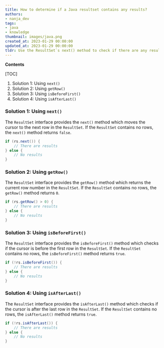 ```yaml
---
title: How to determine if a Java resultset contains any results?
authors:
- nanja_dev
tags:
- java
- knowledge
thumbnail: images/java.png
created_at: 2023-01-29 00:00:00
updated_at: 2023-01-29 00:00:00
tldr: Use the ResultSet`s next() method to check if there are any results.
---
```


**Contents**

[TOC]

1. Solution 1: Using `next()`
2. Solution 2: Using `getRow()`
3. Solution 3: Using `isBeforeFirst()`
4. Solution 4: Using `isAfterLast()`

### Solution 1: Using `next()`
The `ResultSet` interface provides the `next()` method which moves the cursor to the next row in the `ResultSet`. If the `ResultSet` contains no rows, the `next()` method returns `false`.

```java
if (rs.next()) {
    // There are results
} else {
    // No results
}
```

### Solution 2: Using `getRow()`
The `ResultSet` interface provides the `getRow()` method which returns the current row number in the `ResultSet`. If the `ResultSet` contains no rows, the `getRow()` method returns `0`.

```java
if (rs.getRow() > 0) {
    // There are results
} else {
    // No results
}
```

### Solution 3: Using `isBeforeFirst()`
The `ResultSet` interface provides the `isBeforeFirst()` method which checks if the cursor is before the first row in the `ResultSet`. If the `ResultSet` contains no rows, the `isBeforeFirst()` method returns `true`.

```java
if (!rs.isBeforeFirst()) {
    // There are results
} else {
    // No results
}
```

### Solution 4: Using `isAfterLast()`
The `ResultSet` interface provides the `isAfterLast()` method which checks if the cursor is after the last row in the `ResultSet`. If the `ResultSet` contains no rows, the `isAfterLast()` method returns `true`.

```java
if (!rs.isAfterLast()) {
    // There are results
} else {
    // No results
}
```
